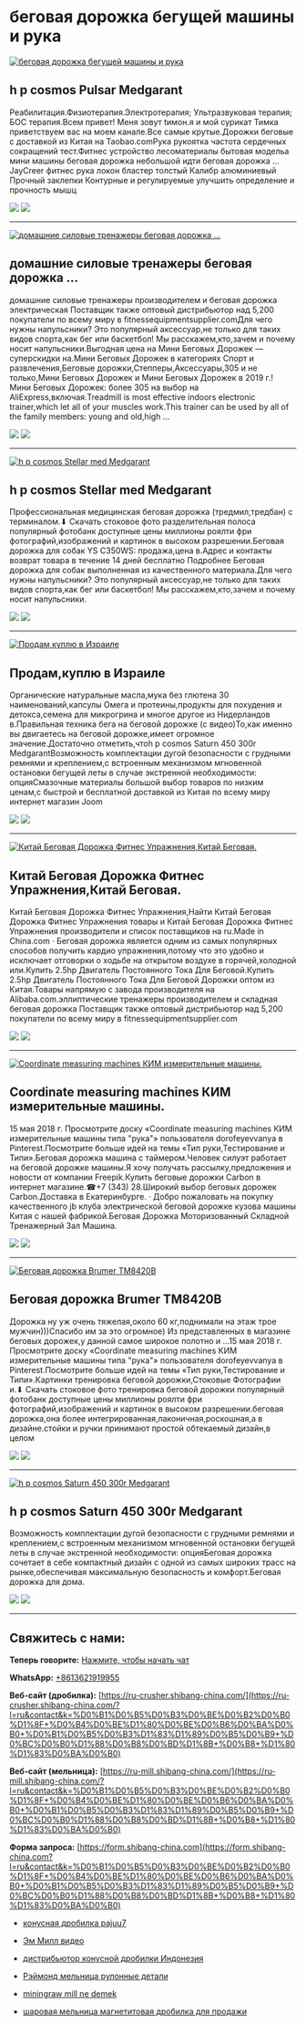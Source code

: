 # беговая дорожка бегущей машины и рука

<a href="https://swt.shibang-china.com/?l=ru&img&k=%D0%B1%D0%B5%D0%B3%D0%BE%D0%B2%D0%B0%D1%8F+%D0%B4%D0%BE%D1%80%D0%BE%D0%B6%D0%BA%D0%B0+%D0%B1%D0%B5%D0%B3%D1%83%D1%89%D0%B5%D0%B9+%D0%BC%D0%B0%D1%88%D0%B8%D0%BD%D1%8B+%D0%B8+%D1%80%D1%83%D0%BA%D0%B0" target="_blank">![беговая дорожка бегущей машины и рука](http://static.shibang-china.com/all-800x300/749.jpg)</a>

## h p cosmos Pulsar Medgarant
Реабилитация.Физиотерапия.Электротерапия; Ультразвуковая терапия; БОС терапия.Всем привет! Меня зовут tимон.я и мой сурикат Тимка приветствуем вас на моем канале.Все самые крутые.Дорожки беговые с доставкой из Китая на Taobao.comРука рукоятка частота сердечных сокращений тест.Фитнес устройство лесоматериалы бытовая модельа мини машины беговая дорожка небольшой идти беговая дорожка …JayCreer фитнес рука локон бластер толстый Калибр алюминиевый Прочный заклепки Контурные и регулируемые улучшить определение и прочность мышц


<a href="https://whatsapp.shibangsoft.com/WhatsApp.php" target="_blank" title="WhatsApp">![](http://static.shibang-china.com/icon/whatsapp.png)</a> <a href="https://swt.shibang-china.com/?l=ru&icon&k=%D0%B1%D0%B5%D0%B3%D0%BE%D0%B2%D0%B0%D1%8F+%D0%B4%D0%BE%D1%80%D0%BE%D0%B6%D0%BA%D0%B0+%D0%B1%D0%B5%D0%B3%D1%83%D1%89%D0%B5%D0%B9+%D0%BC%D0%B0%D1%88%D0%B8%D0%BD%D1%8B+%D0%B8+%D1%80%D1%83%D0%BA%D0%B0" target="_blank">![](http://static.shibang-china.com/icon/chat-ru.png)</a>

---

<a href="https://swt.shibang-china.com/?l=ru&img&k=%D0%B1%D0%B5%D0%B3%D0%BE%D0%B2%D0%B0%D1%8F+%D0%B4%D0%BE%D1%80%D0%BE%D0%B6%D0%BA%D0%B0+%D0%B1%D0%B5%D0%B3%D1%83%D1%89%D0%B5%D0%B9+%D0%BC%D0%B0%D1%88%D0%B8%D0%BD%D1%8B+%D0%B8+%D1%80%D1%83%D0%BA%D0%B0" target="_blank">![домашние силовые тренажеры беговая дорожка …](http://static.shibang-china.com/all-800x300/1034.jpg)</a>

## домашние силовые тренажеры беговая дорожка …
домашние силовые тренажеры производителем и беговая дорожка электрическая Поставщик также оптовый дистрибьютор над 5,200 покупатели по всему миру в fitnessequipmentsupplier.comДля чего нужны напульсники? Это популярный аксессуар,не только для таких видов спорта,как бег или баскетбол! Мы расскажем,кто,зачем и почему носит напульсники.Выгодная цена на Мини Беговых Дорожек — суперскидки на.Мини Беговых Дорожек в категориях Спорт и развлечения,Беговые дорожки,Степперы,Аксессуары,305 и не только,Мини Беговых Дорожек и Мини Беговых Дорожек в 2019 г.! Мини Беговых Дорожек: более 305 на выбор на AliExpress,включая.Treadmill is most effective indoors electronic trainer,which let all of your muscles work.This trainer can be used by all of the family members: young and old,high …


<a href="https://whatsapp.shibangsoft.com/WhatsApp.php" target="_blank" title="WhatsApp">![](http://static.shibang-china.com/icon/whatsapp.png)</a> <a href="https://swt.shibang-china.com/?l=ru&icon&k=%D0%B1%D0%B5%D0%B3%D0%BE%D0%B2%D0%B0%D1%8F+%D0%B4%D0%BE%D1%80%D0%BE%D0%B6%D0%BA%D0%B0+%D0%B1%D0%B5%D0%B3%D1%83%D1%89%D0%B5%D0%B9+%D0%BC%D0%B0%D1%88%D0%B8%D0%BD%D1%8B+%D0%B8+%D1%80%D1%83%D0%BA%D0%B0" target="_blank">![](http://static.shibang-china.com/icon/chat-ru.png)</a>

---

<a href="https://swt.shibang-china.com/?l=ru&img&k=%D0%B1%D0%B5%D0%B3%D0%BE%D0%B2%D0%B0%D1%8F+%D0%B4%D0%BE%D1%80%D0%BE%D0%B6%D0%BA%D0%B0+%D0%B1%D0%B5%D0%B3%D1%83%D1%89%D0%B5%D0%B9+%D0%BC%D0%B0%D1%88%D0%B8%D0%BD%D1%8B+%D0%B8+%D1%80%D1%83%D0%BA%D0%B0" target="_blank">![h p cosmos Stellar med Medgarant](http://static.shibang-china.com/all-800x300/711.jpg)</a>

## h p cosmos Stellar med Medgarant
Профессиональная медицинская беговая дорожка (тредмил,тредбан) с терминалом.⬇ Скачать стоковое фото разделительная полоса популярный фотобанк доступные цены миллионы роялти фри фотографий,изображений и картинок в высоком разрешении.Беговая дорожка для собак YS C350WS: продажа,цена в.Адрес и контакты возврат товара в течение 14 дней бесплатно Подробнее Беговая дорожка для собак выполненная из качественного материала.Для чего нужны напульсники? Это популярный аксессуар,не только для таких видов спорта,как бег или баскетбол! Мы расскажем,кто,зачем и почему носит напульсники.


<a href="https://whatsapp.shibangsoft.com/WhatsApp.php" target="_blank" title="WhatsApp">![](http://static.shibang-china.com/icon/whatsapp.png)</a> <a href="https://swt.shibang-china.com/?l=ru&icon&k=%D0%B1%D0%B5%D0%B3%D0%BE%D0%B2%D0%B0%D1%8F+%D0%B4%D0%BE%D1%80%D0%BE%D0%B6%D0%BA%D0%B0+%D0%B1%D0%B5%D0%B3%D1%83%D1%89%D0%B5%D0%B9+%D0%BC%D0%B0%D1%88%D0%B8%D0%BD%D1%8B+%D0%B8+%D1%80%D1%83%D0%BA%D0%B0" target="_blank">![](http://static.shibang-china.com/icon/chat-ru.png)</a>

---

<a href="https://swt.shibang-china.com/?l=ru&img&k=%D0%B1%D0%B5%D0%B3%D0%BE%D0%B2%D0%B0%D1%8F+%D0%B4%D0%BE%D1%80%D0%BE%D0%B6%D0%BA%D0%B0+%D0%B1%D0%B5%D0%B3%D1%83%D1%89%D0%B5%D0%B9+%D0%BC%D0%B0%D1%88%D0%B8%D0%BD%D1%8B+%D0%B8+%D1%80%D1%83%D0%BA%D0%B0" target="_blank">![Продам,куплю в Израиле](http://static.shibang-china.com/all-800x300/1457.jpg)</a>

## Продам,куплю в Израиле
Органические натуральные масла,мука без глютена 30 наименований,капсулы Омега и протеины,продукты для похудения и детокса,семена для микрогрина и многое другое из Нидерландов в.Правильная техника бега на беговой дорожке (с видео)То,как именно вы двигаетесь на беговой дорожке,имеет огромное значение.Достаточно отметить,чтоh p cosmos Saturn 450 300r MedgarantВозможность комплектации дугой безопасности с грудными ремнями и креплением,с встроенным механизмом мгновенной остановки бегущей леты в случае экстренной необходимости: опцияСмазочные материалы большой выбор товаров по низким ценам,с быстрой и бесплатной доставкой из Китая по всему миру интернет магазин Joom


<a href="https://whatsapp.shibangsoft.com/WhatsApp.php" target="_blank" title="WhatsApp">![](http://static.shibang-china.com/icon/whatsapp.png)</a> <a href="https://swt.shibang-china.com/?l=ru&icon&k=%D0%B1%D0%B5%D0%B3%D0%BE%D0%B2%D0%B0%D1%8F+%D0%B4%D0%BE%D1%80%D0%BE%D0%B6%D0%BA%D0%B0+%D0%B1%D0%B5%D0%B3%D1%83%D1%89%D0%B5%D0%B9+%D0%BC%D0%B0%D1%88%D0%B8%D0%BD%D1%8B+%D0%B8+%D1%80%D1%83%D0%BA%D0%B0" target="_blank">![](http://static.shibang-china.com/icon/chat-ru.png)</a>

---

<a href="https://swt.shibang-china.com/?l=ru&img&k=%D0%B1%D0%B5%D0%B3%D0%BE%D0%B2%D0%B0%D1%8F+%D0%B4%D0%BE%D1%80%D0%BE%D0%B6%D0%BA%D0%B0+%D0%B1%D0%B5%D0%B3%D1%83%D1%89%D0%B5%D0%B9+%D0%BC%D0%B0%D1%88%D0%B8%D0%BD%D1%8B+%D0%B8+%D1%80%D1%83%D0%BA%D0%B0" target="_blank">![Китай Беговая Дорожка Фитнес Упражнения,Китай Беговая.](http://static.shibang-china.com/all-800x300/1386.jpg)</a>

## Китай Беговая Дорожка Фитнес Упражнения,Китай Беговая.
Китай Беговая Дорожка Фитнес Упражнения,Найти Китай Беговая Дорожка Фитнес Упражнения товары и Китай Беговая Дорожка Фитнес Упражнения производители и список поставщиков на ru.Made in China.com&nbsp;&#0183;&#32;Беговая дорожка является одним из самых популярных способов получить кардио упражнения,потому что это удобно и исключает отговорки о ходьбе на открытом воздухе в горячей,холодной или.Купить 2.5hp Двигатель Постоянного Тока Для Беговой.Купить 2.5hp Двигатель Постоянного Тока Для Беговой Дорожки оптом из Китая.Товары напрямую с завода производителя на Alibaba.com.эллиптические тренажеры производителем и складная беговая дорожка Поставщик также оптовый дистрибьютор над 5,200 покупатели по всему миру в fitnessequipmentsupplier.com


<a href="https://whatsapp.shibangsoft.com/WhatsApp.php" target="_blank" title="WhatsApp">![](http://static.shibang-china.com/icon/whatsapp.png)</a> <a href="https://swt.shibang-china.com/?l=ru&icon&k=%D0%B1%D0%B5%D0%B3%D0%BE%D0%B2%D0%B0%D1%8F+%D0%B4%D0%BE%D1%80%D0%BE%D0%B6%D0%BA%D0%B0+%D0%B1%D0%B5%D0%B3%D1%83%D1%89%D0%B5%D0%B9+%D0%BC%D0%B0%D1%88%D0%B8%D0%BD%D1%8B+%D0%B8+%D1%80%D1%83%D0%BA%D0%B0" target="_blank">![](http://static.shibang-china.com/icon/chat-ru.png)</a>

---

<a href="https://swt.shibang-china.com/?l=ru&img&k=%D0%B1%D0%B5%D0%B3%D0%BE%D0%B2%D0%B0%D1%8F+%D0%B4%D0%BE%D1%80%D0%BE%D0%B6%D0%BA%D0%B0+%D0%B1%D0%B5%D0%B3%D1%83%D1%89%D0%B5%D0%B9+%D0%BC%D0%B0%D1%88%D0%B8%D0%BD%D1%8B+%D0%B8+%D1%80%D1%83%D0%BA%D0%B0" target="_blank">![Coordinate measuring machines КИМ измерительные машины.](http://static.shibang-china.com/all-800x300/1348.jpg)</a>

## Coordinate measuring machines КИМ измерительные машины.
15 мая 2018 г. Просмотрите доску &#171;Coordinate measuring machines КИМ измерительные машины типа &quot;рука&quot;&#187; пользователя dorofeyevvanya в Pinterest.Посмотрите больше идей на темы &#171;Тип руки,Тестирование и Типи&#187;.Беговая дорожка машина с таймером.Человек силуэт работает на беговой дорожке машины.Я хочу получать рассылку,предложения и новости от компании Freepik.Купить беговые дорожки Carbon в интернет магазине.☎+7 (343) 28.Широкий выбор беговых дорожек Carbon.Доставка в Екатеринбурге.&nbsp;&#0183;&#32;Добро пожаловать на покупку качественного jb клуба электрической беговой дорожке кузова машины Китая с нашей фабрикой.Беговая Дорожка Моторизованный Складной Тренажерный Зал Машина.


<a href="https://whatsapp.shibangsoft.com/WhatsApp.php" target="_blank" title="WhatsApp">![](http://static.shibang-china.com/icon/whatsapp.png)</a> <a href="https://swt.shibang-china.com/?l=ru&icon&k=%D0%B1%D0%B5%D0%B3%D0%BE%D0%B2%D0%B0%D1%8F+%D0%B4%D0%BE%D1%80%D0%BE%D0%B6%D0%BA%D0%B0+%D0%B1%D0%B5%D0%B3%D1%83%D1%89%D0%B5%D0%B9+%D0%BC%D0%B0%D1%88%D0%B8%D0%BD%D1%8B+%D0%B8+%D1%80%D1%83%D0%BA%D0%B0" target="_blank">![](http://static.shibang-china.com/icon/chat-ru.png)</a>

---

<a href="https://swt.shibang-china.com/?l=ru&img&k=%D0%B1%D0%B5%D0%B3%D0%BE%D0%B2%D0%B0%D1%8F+%D0%B4%D0%BE%D1%80%D0%BE%D0%B6%D0%BA%D0%B0+%D0%B1%D0%B5%D0%B3%D1%83%D1%89%D0%B5%D0%B9+%D0%BC%D0%B0%D1%88%D0%B8%D0%BD%D1%8B+%D0%B8+%D1%80%D1%83%D0%BA%D0%B0" target="_blank">![Беговая дорожка Brumer TM8420B](http://static.shibang-china.com/all-800x300/963.jpg)</a>

## Беговая дорожка Brumer TM8420B
Дорожка ну уж очень тяжелая,около 60 кг,поднимали на этаж трое мужчин)))Спасибо им за это огромное) Из представленных в магазине беговых дорожек,у данной самое широкое полотно и …15 мая 2018 г. Просмотрите доску &#171;Coordinate measuring machines КИМ измерительные машины типа &quot;рука&quot;&#187; пользователя dorofeyevvanya в Pinterest.Посмотрите больше идей на темы &#171;Тип руки,Тестирование и Типи&#187;.Картинки тренировка беговой дорожки,Стоковые Фотографии и.⬇ Скачать стоковое фото тренировка беговой дорожки популярный фотобанк доступные цены миллионы роялти фри фотографий,изображений и картинок в высоком разрешении.беговая дорожка,она более интегрированная,лаконичная,роскошная,а в дизайне.стойки и ручки принимают простой обтекаемый дизайн,в целом


<a href="https://whatsapp.shibangsoft.com/WhatsApp.php" target="_blank" title="WhatsApp">![](http://static.shibang-china.com/icon/whatsapp.png)</a> <a href="https://swt.shibang-china.com/?l=ru&icon&k=%D0%B1%D0%B5%D0%B3%D0%BE%D0%B2%D0%B0%D1%8F+%D0%B4%D0%BE%D1%80%D0%BE%D0%B6%D0%BA%D0%B0+%D0%B1%D0%B5%D0%B3%D1%83%D1%89%D0%B5%D0%B9+%D0%BC%D0%B0%D1%88%D0%B8%D0%BD%D1%8B+%D0%B8+%D1%80%D1%83%D0%BA%D0%B0" target="_blank">![](http://static.shibang-china.com/icon/chat-ru.png)</a>

---

<a href="https://swt.shibang-china.com/?l=ru&img&k=%D0%B1%D0%B5%D0%B3%D0%BE%D0%B2%D0%B0%D1%8F+%D0%B4%D0%BE%D1%80%D0%BE%D0%B6%D0%BA%D0%B0+%D0%B1%D0%B5%D0%B3%D1%83%D1%89%D0%B5%D0%B9+%D0%BC%D0%B0%D1%88%D0%B8%D0%BD%D1%8B+%D0%B8+%D1%80%D1%83%D0%BA%D0%B0" target="_blank">![h p cosmos Saturn 450 300r Medgarant](http://static.shibang-china.com/all-800x300/1483.jpg)</a>

## h p cosmos Saturn 450 300r Medgarant
Возможность комплектации дугой безопасности с грудными ремнями и креплением,с встроенным механизмом мгновенной остановки бегущей леты в случае экстренной необходимости: опцияБеговая дорожка сочетает в себе компактный дизайн с одной из самых широких трасс на рынке,обеспечивая максимальную безопасность и комфорт.Беговая дорожка для дома.

<a href="https://whatsapp.shibangsoft.com/WhatsApp.php" target="_blank" title="WhatsApp">![](http://static.shibang-china.com/icon/whatsapp.png)</a> <a href="https://swt.shibang-china.com/?l=ru&icon&k=%D0%B1%D0%B5%D0%B3%D0%BE%D0%B2%D0%B0%D1%8F+%D0%B4%D0%BE%D1%80%D0%BE%D0%B6%D0%BA%D0%B0+%D0%B1%D0%B5%D0%B3%D1%83%D1%89%D0%B5%D0%B9+%D0%BC%D0%B0%D1%88%D0%B8%D0%BD%D1%8B+%D0%B8+%D1%80%D1%83%D0%BA%D0%B0" target="_blank">![](http://static.shibang-china.com/icon/chat-ru.png)</a>

---
## Свяжитесь с нами:

**Теперь говорите:** [Нажмите, чтобы начать чат](https://swt.shibang-china.com?l=ru&contact&k=%D0%B1%D0%B5%D0%B3%D0%BE%D0%B2%D0%B0%D1%8F+%D0%B4%D0%BE%D1%80%D0%BE%D0%B6%D0%BA%D0%B0+%D0%B1%D0%B5%D0%B3%D1%83%D1%89%D0%B5%D0%B9+%D0%BC%D0%B0%D1%88%D0%B8%D0%BD%D1%8B+%D0%B8+%D1%80%D1%83%D0%BA%D0%B0)

**WhatsApp:**  [+8613621919955](https://whatsapp.shibangsoft.com/WhatsApp.php)

**Веб-сайт (дробилка):** [https://ru-crusher.shibang-china.com/](https://ru-crusher.shibang-china.com/?l=ru&contact&k=%D0%B1%D0%B5%D0%B3%D0%BE%D0%B2%D0%B0%D1%8F+%D0%B4%D0%BE%D1%80%D0%BE%D0%B6%D0%BA%D0%B0+%D0%B1%D0%B5%D0%B3%D1%83%D1%89%D0%B5%D0%B9+%D0%BC%D0%B0%D1%88%D0%B8%D0%BD%D1%8B+%D0%B8+%D1%80%D1%83%D0%BA%D0%B0)

**Веб-сайт (мельница):** [https://ru-mill.shibang-china.com/](https://ru-mill.shibang-china.com/?l=ru&contact&k=%D0%B1%D0%B5%D0%B3%D0%BE%D0%B2%D0%B0%D1%8F+%D0%B4%D0%BE%D1%80%D0%BE%D0%B6%D0%BA%D0%B0+%D0%B1%D0%B5%D0%B3%D1%83%D1%89%D0%B5%D0%B9+%D0%BC%D0%B0%D1%88%D0%B8%D0%BD%D1%8B+%D0%B8+%D1%80%D1%83%D0%BA%D0%B0)

**Форма запроса:** [https://form.shibang-china.com](https://form.shibang-china.com?l=ru&contact&k=%D0%B1%D0%B5%D0%B3%D0%BE%D0%B2%D0%B0%D1%8F+%D0%B4%D0%BE%D1%80%D0%BE%D0%B6%D0%BA%D0%B0+%D0%B1%D0%B5%D0%B3%D1%83%D1%89%D0%B5%D0%B9+%D0%BC%D0%B0%D1%88%D0%B8%D0%BD%D1%8B+%D0%B8+%D1%80%D1%83%D0%BA%D0%B0)

* [конусная дробилка pajuu7](../134/%D0%BA%D0%BE%D0%BD%D1%83%D1%81%D0%BD%D0%B0%D1%8F%20%D0%B4%D1%80%D0%BE%D0%B1%D0%B8%D0%BB%D0%BA%D0%B0%20pajuu7.md)

* [Эм Милл видео](../135/%D0%AD%D0%BC%20%D0%9C%D0%B8%D0%BB%D0%BB%20%D0%B2%D0%B8%D0%B4%D0%B5%D0%BE.md)

* [дистрибьютор конусной дробилки Индонезия](../134/%D0%B4%D0%B8%D1%81%D1%82%D1%80%D0%B8%D0%B1%D1%8C%D1%8E%D1%82%D0%BE%D1%80%20%D0%BA%D0%BE%D0%BD%D1%83%D1%81%D0%BD%D0%BE%D0%B9%20%D0%B4%D1%80%D0%BE%D0%B1%D0%B8%D0%BB%D0%BA%D0%B8%20%D0%98%D0%BD%D0%B4%D0%BE%D0%BD%D0%B5%D0%B7%D0%B8%D1%8F.md)

* [Рэймонд мельница рулонные детали](../134/%D0%A0%D1%8D%D0%B9%D0%BC%D0%BE%D0%BD%D0%B4%20%D0%BC%D0%B5%D0%BB%D1%8C%D0%BD%D0%B8%D1%86%D0%B0%20%D1%80%D1%83%D0%BB%D0%BE%D0%BD%D0%BD%D1%8B%D0%B5%20%D0%B4%D0%B5%D1%82%D0%B0%D0%BB%D0%B8.md)

* [miningraw mill ne demek](../135/miningraw%20mill%20ne%20demek.md)

* [шаровая мельница магнетитовая дробилка для продажи](../131/%D1%88%D0%B0%D1%80%D0%BE%D0%B2%D0%B0%D1%8F%20%D0%BC%D0%B5%D0%BB%D1%8C%D0%BD%D0%B8%D1%86%D0%B0%20%D0%BC%D0%B0%D0%B3%D0%BD%D0%B5%D1%82%D0%B8%D1%82%D0%BE%D0%B2%D0%B0%D1%8F%20%D0%B4%D1%80%D0%BE%D0%B1%D0%B8%D0%BB%D0%BA%D0%B0%20%D0%B4%D0%BB%D1%8F%20%D0%BF%D1%80%D0%BE%D0%B4%D0%B0%D0%B6%D0%B8.md)